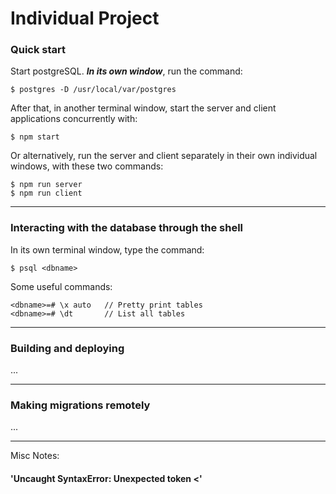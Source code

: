 # Individual Project

### Quick start

Start postgreSQL. ***In its own window***, run the command:
```
$ postgres -D /usr/local/var/postgres 
```

After that, in another terminal window, start the server and client applications concurrently with:

```
$ npm start
```

Or alternatively, run the server and client separately in their own individual windows, with these two commands:

```
$ npm run server
$ npm run client
```

---

### Interacting with the database through the shell

In its own terminal window, type the command:

```
$ psql <dbname>
```

Some useful commands:

```
<dbname>=# \x auto   // Pretty print tables
<dbname>=# \dt       // List all tables
```

---

### Building and deploying



...

---

### Making migrations remotely

...

---

Misc Notes:

#### 'Uncaught SyntaxError: Unexpected token <'
